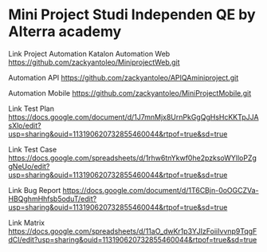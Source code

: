 # Mini Project Studi Independen QE by Alterra academy

Link Project Automation Katalon
Automation Web https://github.com/zackyantoleo/MiniprojectWeb.git

Automation API https://github.com/zackyantoleo/APIQAminiproject.git

Automation Mobile https://github.com/zackyantoleo/MiniProjectMobile.git

Link Test Plan
https://docs.google.com/document/d/1J7mnMjx8UrnPkGgQgHsHcKKTpJJAsXlo/edit?usp=sharing&ouid=113190620732855460044&rtpof=true&sd=true

Link Test Case
https://docs.google.com/spreadsheets/d/1rhw6tnYkwf0he2pzksoWYlloPZggNeUo/edit?usp=sharing&ouid=113190620732855460044&rtpof=true&sd=true

Link Bug Report
https://docs.google.com/document/d/1T6CBjn-0oOGCZVa-HBQghmHhfsb5oduT/edit?usp=sharing&ouid=113190620732855460044&rtpof=true&sd=true

Link Matrix
https://docs.google.com/spreadsheets/d/11aO_dwKr1p3YJIzFoiiIvvnp9TqgFdCl/edit?usp=sharing&ouid=113190620732855460044&rtpof=true&sd=true
